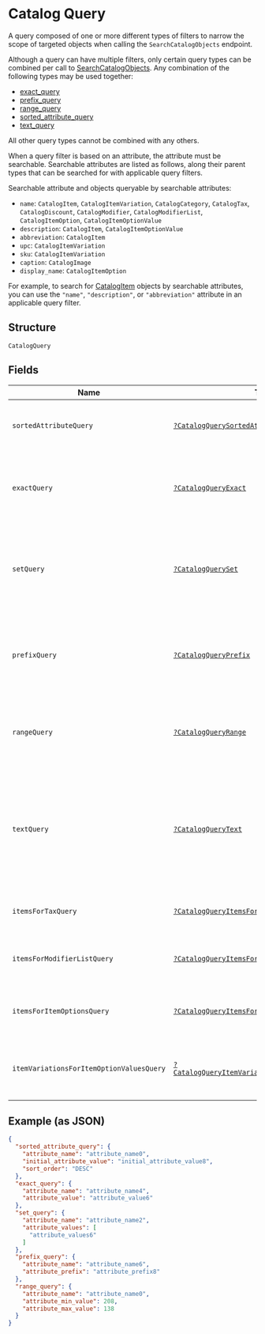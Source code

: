 
# Catalog Query

A query composed of one or more different types of filters to narrow the scope of targeted objects when calling the `SearchCatalogObjects` endpoint.

Although a query can have multiple filters, only certain query types can be combined per call to [SearchCatalogObjects](../../doc/apis/catalog.md#search-catalog-objects).
Any combination of the following types may be used together:

- [exact_query](../../doc/models/catalog-query-exact.md)
- [prefix_query](../../doc/models/catalog-query-prefix.md)
- [range_query](../../doc/models/catalog-query-range.md)
- [sorted_attribute_query](../../doc/models/catalog-query-sorted-attribute.md)
- [text_query](../../doc/models/catalog-query-text.md)

All other query types cannot be combined with any others.

When a query filter is based on an attribute, the attribute must be searchable.
Searchable attributes are listed as follows, along their parent types that can be searched for with applicable query filters.

Searchable attribute and objects queryable by searchable attributes:

- `name`:  `CatalogItem`, `CatalogItemVariation`, `CatalogCategory`, `CatalogTax`, `CatalogDiscount`, `CatalogModifier`, `CatalogModifierList`, `CatalogItemOption`, `CatalogItemOptionValue`
- `description`: `CatalogItem`, `CatalogItemOptionValue`
- `abbreviation`: `CatalogItem`
- `upc`: `CatalogItemVariation`
- `sku`: `CatalogItemVariation`
- `caption`: `CatalogImage`
- `display_name`: `CatalogItemOption`

For example, to search for [CatalogItem](../../doc/models/catalog-item.md) objects by searchable attributes, you can use
the `"name"`, `"description"`, or `"abbreviation"` attribute in an applicable query filter.

## Structure

`CatalogQuery`

## Fields

| Name | Type | Tags | Description | Getter | Setter |
|  --- | --- | --- | --- | --- | --- |
| `sortedAttributeQuery` | [`?CatalogQuerySortedAttribute`](../../doc/models/catalog-query-sorted-attribute.md) | Optional | The query expression to specify the key to sort search results. | getSortedAttributeQuery(): ?CatalogQuerySortedAttribute | setSortedAttributeQuery(?CatalogQuerySortedAttribute sortedAttributeQuery): void |
| `exactQuery` | [`?CatalogQueryExact`](../../doc/models/catalog-query-exact.md) | Optional | The query filter to return the search result by exact match of the specified attribute name and value. | getExactQuery(): ?CatalogQueryExact | setExactQuery(?CatalogQueryExact exactQuery): void |
| `setQuery` | [`?CatalogQuerySet`](../../doc/models/catalog-query-set.md) | Optional | The query filter to return the search result(s) by exact match of the specified `attribute_name` and any of<br>the `attribute_values`. | getSetQuery(): ?CatalogQuerySet | setSetQuery(?CatalogQuerySet setQuery): void |
| `prefixQuery` | [`?CatalogQueryPrefix`](../../doc/models/catalog-query-prefix.md) | Optional | The query filter to return the search result whose named attribute values are prefixed by the specified attribute value. | getPrefixQuery(): ?CatalogQueryPrefix | setPrefixQuery(?CatalogQueryPrefix prefixQuery): void |
| `rangeQuery` | [`?CatalogQueryRange`](../../doc/models/catalog-query-range.md) | Optional | The query filter to return the search result whose named attribute values fall between the specified range. | getRangeQuery(): ?CatalogQueryRange | setRangeQuery(?CatalogQueryRange rangeQuery): void |
| `textQuery` | [`?CatalogQueryText`](../../doc/models/catalog-query-text.md) | Optional | The query filter to return the search result whose searchable attribute values contain all of the specified keywords or tokens, independent of the token order or case. | getTextQuery(): ?CatalogQueryText | setTextQuery(?CatalogQueryText textQuery): void |
| `itemsForTaxQuery` | [`?CatalogQueryItemsForTax`](../../doc/models/catalog-query-items-for-tax.md) | Optional | The query filter to return the items containing the specified tax IDs. | getItemsForTaxQuery(): ?CatalogQueryItemsForTax | setItemsForTaxQuery(?CatalogQueryItemsForTax itemsForTaxQuery): void |
| `itemsForModifierListQuery` | [`?CatalogQueryItemsForModifierList`](../../doc/models/catalog-query-items-for-modifier-list.md) | Optional | The query filter to return the items containing the specified modifier list IDs. | getItemsForModifierListQuery(): ?CatalogQueryItemsForModifierList | setItemsForModifierListQuery(?CatalogQueryItemsForModifierList itemsForModifierListQuery): void |
| `itemsForItemOptionsQuery` | [`?CatalogQueryItemsForItemOptions`](../../doc/models/catalog-query-items-for-item-options.md) | Optional | The query filter to return the items containing the specified item option IDs. | getItemsForItemOptionsQuery(): ?CatalogQueryItemsForItemOptions | setItemsForItemOptionsQuery(?CatalogQueryItemsForItemOptions itemsForItemOptionsQuery): void |
| `itemVariationsForItemOptionValuesQuery` | [`?CatalogQueryItemVariationsForItemOptionValues`](../../doc/models/catalog-query-item-variations-for-item-option-values.md) | Optional | The query filter to return the item variations containing the specified item option value IDs. | getItemVariationsForItemOptionValuesQuery(): ?CatalogQueryItemVariationsForItemOptionValues | setItemVariationsForItemOptionValuesQuery(?CatalogQueryItemVariationsForItemOptionValues itemVariationsForItemOptionValuesQuery): void |

## Example (as JSON)

```json
{
  "sorted_attribute_query": {
    "attribute_name": "attribute_name0",
    "initial_attribute_value": "initial_attribute_value8",
    "sort_order": "DESC"
  },
  "exact_query": {
    "attribute_name": "attribute_name4",
    "attribute_value": "attribute_value6"
  },
  "set_query": {
    "attribute_name": "attribute_name2",
    "attribute_values": [
      "attribute_values6"
    ]
  },
  "prefix_query": {
    "attribute_name": "attribute_name6",
    "attribute_prefix": "attribute_prefix8"
  },
  "range_query": {
    "attribute_name": "attribute_name0",
    "attribute_min_value": 208,
    "attribute_max_value": 138
  }
}
```


